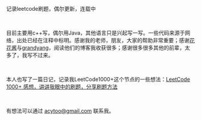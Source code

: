 记录leetcode刷题，偶尔更新，连载中

&nbsp;

目前主要用c++写，偶尔用Java，其他语言只是兴起写一写。一些代码来源于网络，出处已经在注释中标明。感谢我的老师，朋友，大家的帮助非常重要；感谢[花花酱](https://zxi.mytechroad.com/blog/)与[grandyang](https://www.cnblogs.com/grandyang/)，阅读他们的博客我收获很多；感谢很多很多其他的前辈，太多了，我写不过来。

&nbsp;

本人也写了一篇日记，记录我LeetCode1000+这个节点的一些想法：[LeetCode 1000+ 感想，讲讲我眼中的刷题，分享刷题方法](https://acytoo.com/ladder/1000+-leetcode-and-more/)


&nbsp;

有想法可以通过 acytoo@gmail.com 联系我。